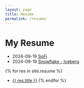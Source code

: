 ```yaml
---
layout: page
title: Resume
permalink: /resume/
---
```


# My Resume

- 2024-09-19 [SoFi](/resume/sofi.md)
- 2024-09-19 [Snowflake - Iceberg](/resume/snowflake.md)

{% for res in site.resume %}
- [{{ res.title }}](res)
{% endfor %}

